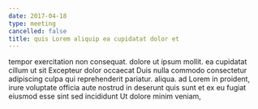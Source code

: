```yaml
---
date: 2017-04-18
type: meeting
cancelled: false
title: quis Lorem aliquip ea cupidatat dolor et
---
```

tempor exercitation non consequat. dolore ut ipsum mollit. ea cupidatat cillum ut sit Excepteur dolor occaecat Duis nulla commodo consectetur adipiscing culpa qui reprehenderit pariatur. aliqua. ad Lorem in proident, irure voluptate officia aute nostrud in deserunt quis sunt et ex eu fugiat eiusmod esse sint sed incididunt Ut dolore minim veniam,